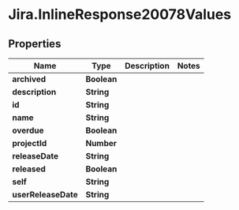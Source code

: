 # Jira.InlineResponse20078Values

## Properties

Name | Type | Description | Notes
------------ | ------------- | ------------- | -------------
**archived** | **Boolean** |  | 
**description** | **String** |  | 
**id** | **String** |  | 
**name** | **String** |  | 
**overdue** | **Boolean** |  | 
**projectId** | **Number** |  | 
**releaseDate** | **String** |  | 
**released** | **Boolean** |  | 
**self** | **String** |  | 
**userReleaseDate** | **String** |  | 


